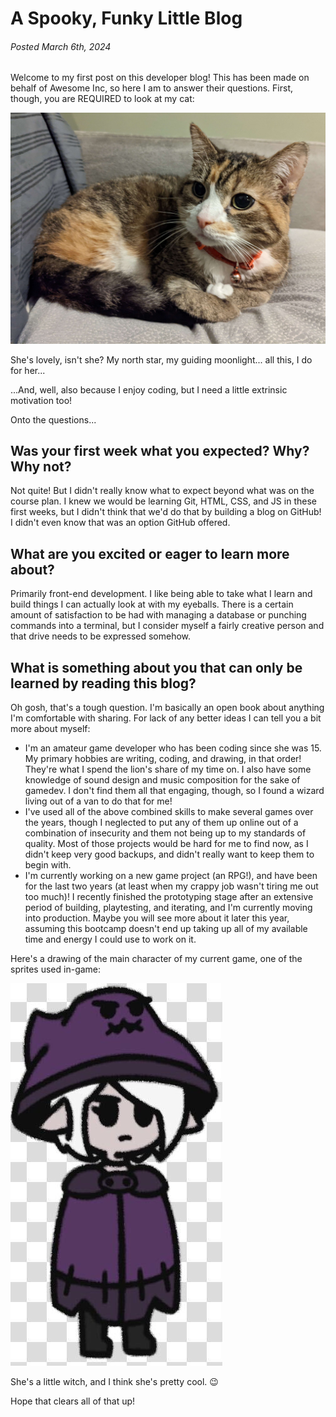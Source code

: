 # A Spooky, Funky Little Blog
###### Posted March 6th, 2024

Welcome to my first post on this developer blog! This has been made on behalf of Awesome Inc, so here I am to answer their questions. First, though, you are REQUIRED to look at my cat:

![CAT CAT CAT CAT CAT](https://github.com/SpookyLamb/spookylamb.github.io/blob/dev/img/livee.jpg?raw=true)

She's lovely, isn't she? My north star, my guiding moonlight... all this, I do for her...

...And, well, also because I enjoy coding, but I need a little extrinsic motivation too!

Onto the questions...

## Was your first week what you expected? Why? Why not?

Not quite! But I didn't really know what to expect beyond what was on the course plan. I knew we would be learning Git, HTML, CSS, and JS in these first weeks, but I didn't think that we'd do that by building a blog on GitHub! I didn't even know that was an option GitHub offered.

## What are you excited or eager to learn more about?

Primarily front-end development. I like being able to take what I learn and build things I can actually look at with my eyeballs. There is a certain amount of satisfaction to be had with managing a database or punching commands into a terminal, but I consider myself a fairly creative person and that drive needs to be expressed somehow.

## What is something about you that can only be learned by reading this blog?

Oh gosh, that's a tough question. I'm basically an open book about anything I'm comfortable with sharing. For lack of any better ideas I can tell you a bit more about myself:

* I'm an amateur game developer who has been coding since she was 15. My primary hobbies are writing, coding, and drawing, in that order! They're what I spend the lion's share of my time on. I also have some knowledge of sound design and music composition for the sake of gamedev. I don't find them all that engaging, though, so I found a wizard living out of a van to do that for me!
* I've used all of the above combined skills to make several games over the years, though I neglected to put any of them up online out of a combination of insecurity and them not being up to my standards of quality. Most of those projects would be hard for me to find now, as I didn't keep very good backups, and didn't really want to keep them to begin with.
* I'm currently working on a new game project (an RPG!), and have been for the last two years (at least when my crappy job wasn't tiring me out too much)! I recently finished the prototyping stage after an extensive period of building, playtesting, and iterating, and I'm currently moving into production. Maybe you will see more about it later this year, assuming this bootcamp doesn't end up taking up all of my available time and energy I could use to work on it.

Here's a drawing of the main character of my current game, one of the sprites used in-game:

![Yes, the hat IS alive.](https://github.com/SpookyLamb/spookylamb.github.io/blob/dev/img/iris.jpg?raw=true)

She's a little witch, and I think she's pretty cool. :wink:

Hope that clears all of that up!
